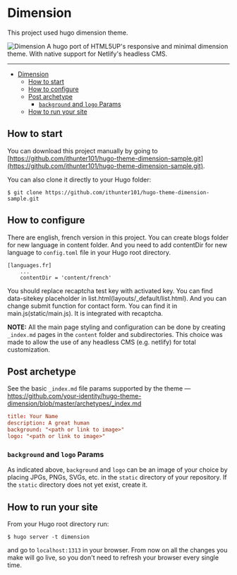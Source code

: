 # Dimension

This project used hugo dimension theme.

![Dimension](https://github.com/your-identity/hugo-theme-dimension)
A hugo port of HTML5UP's responsive and minimal dimension theme. With native support for Netlify's headless CMS.

---

- [Dimension](#dimension)
  - [How to start](#how-to-start)
  - [How to configure](#how-to-configure)
  - [Post archetype](#post-archetype)
    - [`background` and `logo` Params](#background-and-logo-params)
  - [How to run your site](#how-to-run-your-site)

## How to start

You can download this project manually by going to [https://github.com/ithunter101/hugo-theme-dimension-sample.git](https://github.com/ithunter101/hugo-theme-dimension-sample.git).

You can also clone it directly to your Hugo folder:

```
$ git clone https://github.com/ithunter101/hugo-theme-dimension-sample.git
```

## How to configure

There are english, french version in this project.
You can create blogs folder for new language in content folder.
And you need to add contentDir for new language to `config.toml` file in your Hugo root directory.

```
[languages.fr]
    ...
    contentDir = 'content/french'
```

You should replace recaptcha test key with activated key.
You can find data-sitekey placeholder in list.html(layouts/_default/list.html).
And you can change submit function for contact form.
You can find it in main.js(static/main.js). It is integrated with recaptcha.

**NOTE:** All the main page styling and configuration can be done by creating `_index.md` pages in the `content` folder and subdirectories. This choice was made to allow the use of any headless CMS (e.g. netlify) for total customization.

## Post archetype

See the basic `_index.md` file params supported by the theme — https://github.com/your-identity/hugo-theme-dimension/blob/master/archetypes/_index.md

```toml
title: Your Name
description: A great human
background: "<path or link to image>"
logo: "<path or link to image>"
```

### `background` and `logo` Params

As indicated above, `background` and `logo` can be an image of your choice by placing JPGs, PNGs, SVGs, etc. in the `static` directory of your repository. If the `static` directory does not yet exist, create it. 

## How to run your site

From your Hugo root directory run:

```
$ hugo server -t dimension
```

and go to `localhost:1313` in your browser. From now on all the changes you make will go live, so you don't need to refresh your browser every single time.